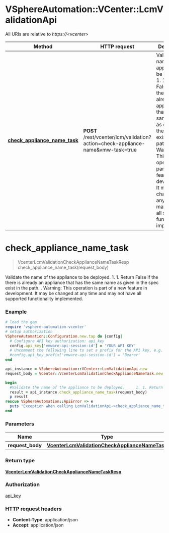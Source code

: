 # VSphereAutomation::VCenter::LcmValidationApi

All URIs are relative to *https://&lt;vcenter&gt;*

Method | HTTP request | Description
------------- | ------------- | -------------
[**check_appliance_name_task**](LcmValidationApi.md#check_appliance_name_task) | **POST** /rest/vcenter/lcm/validation?action&#x3D;check-appliance-name&amp;vmw-task&#x3D;true | Validate the name of the appliance to be deployed.     1. 1. Return False if the there is already an appliance that has the same name as given in the spec exist in the path.  . Warning: This operation is part of a new feature in development. It may be changed at any time and may not have all supported functionality implemented.


# **check_appliance_name_task**
> VcenterLcmValidationCheckApplianceNameTaskResp check_appliance_name_task(request_body)

Validate the name of the appliance to be deployed.     1. 1. Return False if the there is already an appliance that has the same name as given in the spec exist in the path.  . Warning: This operation is part of a new feature in development. It may be changed at any time and may not have all supported functionality implemented.

### Example
```ruby
# load the gem
require 'vsphere-automation-vcenter'
# setup authorization
VSphereAutomation::Configuration.new.tap do |config|
  # Configure API key authorization: api_key
  config.api_key['vmware-api-session-id'] = 'YOUR API KEY'
  # Uncomment the following line to set a prefix for the API key, e.g. 'Bearer' (defaults to nil)
  #config.api_key_prefix['vmware-api-session-id'] = 'Bearer'
end

api_instance = VSphereAutomation::VCenter::LcmValidationApi.new
request_body = VCenter::VcenterLcmValidationCheckApplianceNameTask.new # VcenterLcmValidationCheckApplianceNameTask | 

begin
  #Validate the name of the appliance to be deployed.     1. 1. Return False if the there is already an appliance that has the same name as given in the spec exist in the path.  . Warning: This operation is part of a new feature in development. It may be changed at any time and may not have all supported functionality implemented.
  result = api_instance.check_appliance_name_task(request_body)
  p result
rescue VSphereAutomation::ApiError => e
  puts "Exception when calling LcmValidationApi->check_appliance_name_task: #{e}"
end
```

### Parameters

Name | Type | Description  | Notes
------------- | ------------- | ------------- | -------------
 **request_body** | [**VcenterLcmValidationCheckApplianceNameTask**](VcenterLcmValidationCheckApplianceNameTask.md)|  | 

### Return type

[**VcenterLcmValidationCheckApplianceNameTaskResp**](VcenterLcmValidationCheckApplianceNameTaskResp.md)

### Authorization

[api_key](../README.md#api_key)

### HTTP request headers

 - **Content-Type**: application/json
 - **Accept**: application/json



